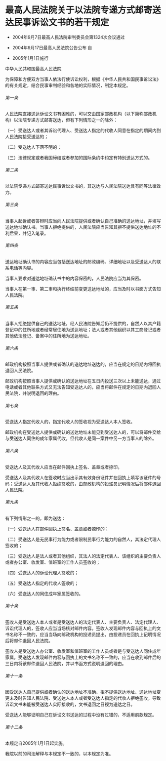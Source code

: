# 最高人民法院关于以法院专递方式邮寄送达民事诉讼文书的若干规定

- 2004年9月7日最高人民法院审判委员会第1324次会议通过

- 2004年9月17日最高人民法院公告公布 自

- 2005年1月1日施行

<!-- INFO END -->

中华人民共和国最高人民法院

为保障和方便双方当事人依法行使诉讼权利，根据《中华人民共和国民事诉讼法》的有关规定，结合民事审判经验和各地的实际情况，制定本规定。

###### 第一条

人民法院直接送达诉讼文书有困难的，可以交由国家邮政机构（以下简称邮政机构）以法院专递方式邮寄送达，但有下列情形之一的除外：

（一）受送达人或者其诉讼代理人、受送达人指定的代收人同意在指定的期间内到人民法院接受送达的；

（二）受送达人下落不明的；

（三）法律规定或者我国缔结或者参加的国际条约中约定有特别送达方式的。

###### 第二条

以法院专递方式邮寄送达民事诉讼文书的，其送达与人民法院送达具有同等法律效力。

###### 第三条

当事人起诉或者答辩时应当向人民法院提供或者确认自己准确的送达地址，并填写送达地址确认书。当事人拒绝提供的，人民法院应当告知其拒不提供送达地址的不利后果，并记入笔录。

###### 第四条

送达地址确认书的内容应当包括送达地址的邮政编码、详细地址以及受送达人的联系电话等内容。

当事人要求对送达地址确认书中的内容保密的，人民法院应当为其保密。

当事人在第一审、第二审和执行终结前变更送达地址的，应当及时以书面方式告知人民法院。

###### 第五条

当事人拒绝提供自己的送达地址，经人民法院告知后仍不提供的，自然人以其户籍登记中的住所地或者经常居住地为送达地址；法人或者其他组织以其工商登记或者其他依法登记、备案中的住所地为送达地址。

###### 第六条

邮政机构按照当事人提供或者确认的送达地址送达的，应当在规定的日期内将回执退回人民法院。

邮政机构按照当事人提供或确认的送达地址在五日内投送三次以上未能送达，通过电话或者其他联系方式又无法告知受送达人的，应当将邮件在规定的日期内退回人民法院，并说明退回的理由。

###### 第七条

受送达人指定代收人的，指定代收人的签收视为受送达人本人签收。

邮政机构在受送达人提供或确认的送达地址未能见到受送达人的，可以将邮件交给与受送达人同住的成年家属代收，但代收人是同一案件中另一方当事人的除外。

###### 第八条

受送达人及其代收人应当在邮件回执上签名、盖章或者捺印。

受送达人及其代收人在签收时应当出示其有效身份证件并在回执上填写该证件的号码；受送达人及其代收人拒绝签收的，由邮政机构的投递员记明情况后将邮件退回人民法院。

###### 第九条

有下列情形之一的，即为送达：

（一）受送达人在邮件回执上签名、盖章或者捺印的；

（二）受送达人是无民事行为能力或者限制民事行为能力的自然人，其法定代理人签收的；

（三）受送达人是法人或者其他组织，其法人的法定代表人、该组织的主要负责人或者办公室、收发室、值班室的工作人员签收的；

（四）受送达人的诉讼代理人签收的；

（五）受送达人指定的代收人签收的；

（六）受送达人的同住成年家属签收的。

###### 第十条

签收人是受送达人本人或者是受送达人的法定代表人、主要负责人、法定代理人、诉讼代理人的，签收人应当当场核对邮件内容。签收人发现邮件内容与回执上的文书名称不一致的，应当当场向邮政机构的投递员提出，由投递员在回执上记明情况后将邮件退回人民法院。

签收人是受送达人办公室、收发室和值班室的工作人员或者是与受送达人同住成年家属，受送达人发现邮件内容与回执上的文书名称不一致的，应当在收到邮件后的三日内将该邮件退回人民法院，并以书面方式说明退回的理由。

###### 第十一条

因受送达人自己提供或者确认的送达地址不准确、拒不提供送达地址、送达地址变更未及时告知人民法院、受送达人本人或者受送达人指定的代收人拒绝签收，导致诉讼文书未能被受送达人实际接收的，文书退回之日视为送达之日。

受送达人能够证明自己在诉讼文书送达的过程中没有过错的，不适用前款规定。

###### 第十二条

本规定自2005年1月1日起实施。

我院以前的司法解释与本规定不一致的，以本规定为准。
